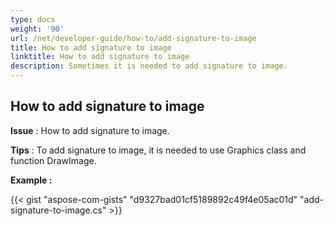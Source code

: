 ```yaml
---
type: docs
weight: '90'
url: /net/developer-guide/how-to/add-signature-to-image
title: How to add signature to image
linktitle: How to add signature to image
description: Sometimes it is needed to add signature to image.
---
```


**How to add signature to image**
-----------------------------------------

**Issue** : How to add signature to image.

**Tips** : To add signature to image, it is needed to use Graphics class and function DrawImage.

**Example :**

{{< gist "aspose-com-gists" "d9327bad01cf5189892c49f4e05ac01d" "add-signature-to-image.cs" >}}
